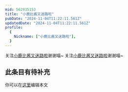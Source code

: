 ```yaml
---
mid: 562935153
title: "小鹿比酱又迷路啦"
pubDate: "2024-11-04T11:22:11.561Z"
updatedDate: "2024-11-04T11:22:11.561Z"
profile:
  {
    Nickname: ["小鹿比酱又迷路啦"],
  }
---
```


关注[小鹿比酱又迷路啦](https://space.bilibili.com/562935153)谢谢喵~ 关注[小鹿比酱又迷路啦](https://space.bilibili.com/562935153)谢谢喵~

## 此条目有待补充
你可以在[这里](https://github.com/Yuhanawa/VTuber.ICU/edit/master/src/content/v/小鹿比酱又迷路啦/index.md)编辑本文
